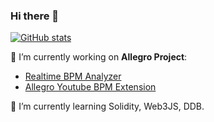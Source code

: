 ### Hi there 👋

[![GitHub stats](https://github-readme-stats.vercel.app/api?username=dlepaux)](https://github.com/anuraghazra/github-readme-stats)

🔭 I’m currently working on **Allegro Project**:
- [Realtime BPM Analyzer](https://github.com/dlepaux/realtime-bpm-analyzer)
- [Allegro Youtube BPM Extension](https://github.com/dlepaux/allegro-youtube-bpm-extension)

🌱 I’m currently learning Solidity, Web3JS, DDB.
